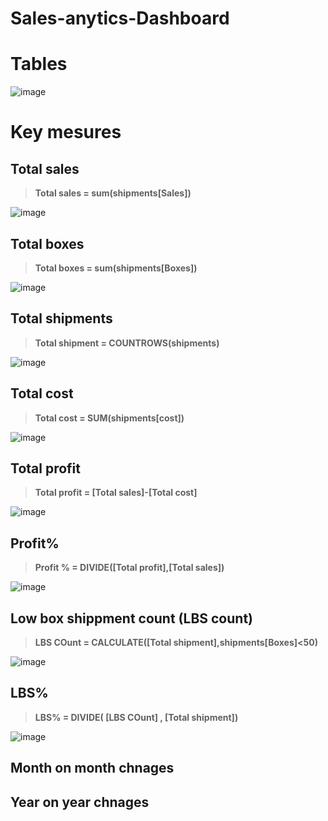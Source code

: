 # Sales-anytics-Dashboard

# Tables 
![image](https://github.com/user-attachments/assets/c66e530e-42f1-49c9-8339-ca1b3690448c)

# Key mesures 

## Total sales 
> **Total sales = sum(shipments[Sales])**


>>
![image](https://github.com/user-attachments/assets/ce911345-0226-4e74-938d-b451d68cfb7b)
>>




## Total boxes 
>**Total boxes = sum(shipments[Boxes])**

>>
   ![image](https://github.com/user-attachments/assets/1fe12a26-44e7-47d5-be64-9efc59e21169)

>>

## Total shipments
>**Total shipment = COUNTROWS(shipments)**
>
![image](https://github.com/user-attachments/assets/a66fdc49-8b17-45d2-ab65-98ff568a245a)
>


## Total cost 

> **Total cost = SUM(shipments[cost])**
>
 ![image](https://github.com/user-attachments/assets/77891dbf-442f-41f1-a5f2-12c1be9eeb34)
 >

## Total profit 
>**Total profit = [Total sales]-[Total cost]**
>
![image](https://github.com/user-attachments/assets/46c58259-ef4e-4a3a-aa54-1ca97126c1bc)

>

## Profit%
>**Profit % = DIVIDE([Total profit],[Total sales])**
>
![image](https://github.com/user-attachments/assets/6cab52ff-3366-4ee2-9192-d56375f2d66c)

>
## Low box shippment count (LBS count)
>**LBS COunt = CALCULATE([Total shipment],shipments[Boxes]<50)**
>
![image](https://github.com/user-attachments/assets/af28b565-2450-449c-8fb3-14db80a4c612)
>


## LBS%
>**LBS% = DIVIDE( [LBS COunt] , [Total shipment])**
>
![image](https://github.com/user-attachments/assets/3963c9ea-c884-43d9-a090-5a8330b18f5d)
>


## Month on month chnages 

## Year on year chnages 



